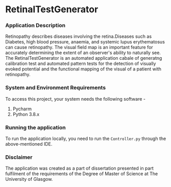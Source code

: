 # RetinalTestGenerator

### Application Description
Retinopathy describes diseases involving the retina.Diseases such as Diabetes, high blood pressure, anaemia, and systemic lupus erythematosus can cause retinopathy. The visual field map is an important feature for accurately determining the extent of an observer's ability to naturally see. The RetinalTestGenerator is an automated application cabale of generatng calibration test and automated pattern tests for the detection of visually evoked potential and the functional mapping of the visual of a patient with retinopathy.

### System and Environment Requirements
To access this project, your system needs the following software - 
1. Pycharm
2. Python 3.8.x


### Running the application
To run the application locally, you need to run the `Controller.py` through the above-mentioned IDE.

### Disclaimer
The application was created as a part of dissertation presented in part fulfilment of the requirements of the Degree of Master of Science at The University of Glasgow.
